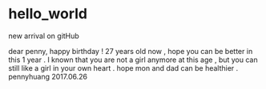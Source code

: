 # hello_world
new arrival on gitHub

dear penny,
  happy birthday ! 27 years old now , hope you can be better in this 1 year . I known that you are not a girl anymore at this age , but you can still like a girl in your own heart . 
  hope mon and dad can be healthier .
                                                                                      pennyhuang
                                                                                      2017.06.26
